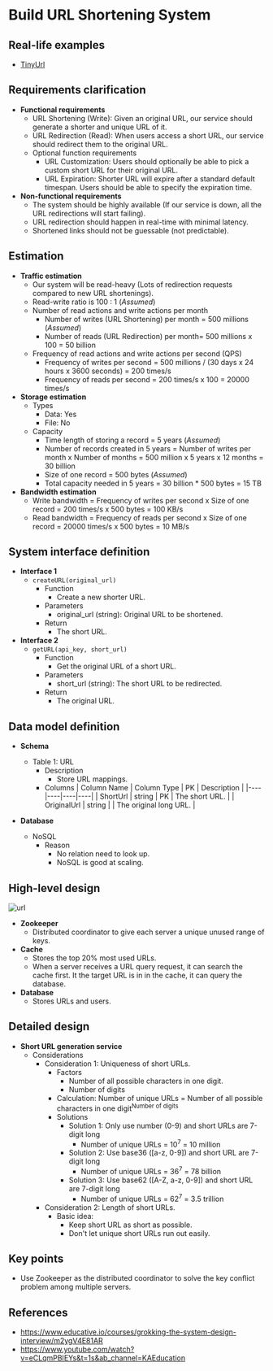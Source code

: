 # Build URL Shortening System

## Real-life examples
- [TinyUrl](https://tinyurl.com/app)

## Requirements clarification
- **Functional requirements**
   - URL Shortening (Write): Given an original URL, our service should generate a shorter and unique URL of it.
   - URL Redirection (Read): When users access a short URL, our service should redirect them to the original URL.
   - Optional function requirements
      - URL Customization: Users should optionally be able to pick a custom short URL for their original URL.
      - URL Expiration: Shorter URL will expire after a standard default timespan. Users should be able to specify the expiration time.
- **Non-functional requirements**
   - The system should be highly available (If our service is down, all the URL redirections will start failing).
   - URL redirection should happen in real-time with minimal latency.
   - Shortened links should not be guessable (not predictable).

## Estimation
- **Traffic estimation**
   - Our system will be read-heavy (Lots of redirection requests compared to new URL shortenings).
   - Read-write ratio is 100 : 1 (*Assumed*)
   - Number of read actions and write actions per month
      - Number of writes (URL Shortening) per month = 500 millions (*Assumed*)
      - Number of reads (URL Redirection) per month= 500 millions x 100 = 50 billion
   - Frequency of read actions and write actions per second (QPS)
      - Frequency of writes per second = 500 millions / (30 days x 24 hours x 3600 seconds) = 200 times/s 
      - Frequency of reads per second = 200 times/s x 100 = 20000 times/s
- **Storage estimation**
   - Types
      - Data: Yes
      - File: No
   - Capacity
      - Time length of storing a record = 5 years (*Assumed*)
      - Number of records created in 5 years = Number of writes per month x Number of months = 500 million x 5 years x 12 months = 30 billion
      - Size of one record = 500 bytes (*Assumed*)
      - Total capacity needed in 5 years = 30 billion * 500 bytes = 15 TB
- **Bandwidth estimation**
   - Write bandwidth = Frequency of writes per second x Size of one record = 200 times/s x 500 bytes = 100 KB/s
   - Read bandwidth = Frequency of reads per second x Size of one record = 20000 times/s x 500 bytes = 10 MB/s

## System interface definition
- **Interface 1**
   - `createURL(original_url)`
      - Function
         - Create a new shorter URL.
      - Parameters
         - original_url (string): Original URL to be shortened.
      - Return
         - The short URL.
- **Interface 2**
   - `getURL(api_key, short_url)`
      - Function
         - Get the original URL of a short URL.
      - Parameters
         - short_url (string): The short URL to be redirected.
      - Return
         - The original URL.

## Data model definition
- **Schema**
   - Table 1: URL
      - Description
         - Store URL mappings.
      - Columns
        | Column Name | Column Type | PK | Description |
        |----|----|----|----|
        | ShortUrl | string | PK | The short URL. |
        | OriginalUrl | string | | The original long URL. |

- **Database**
   - NoSQL
      - Reason
         - No relation need to look up.
         - NoSQL is good at scaling.     

## High-level design
![url](https://user-images.githubusercontent.com/8989447/116921161-da7cd380-ac10-11eb-8216-f05e13335782.png)

- **Zookeeper**
   - Distributed coordinator to give each server a unique unused range of keys.
- **Cache**
   - Stores the top 20% most used URLs.
   - When a server receives a URL query request, it can search the cache first. It the target URL is in in the cache, it can query the database.
- **Database**
   - Stores URLs and users.

## Detailed design
- **Short URL generation service**
   - Considerations
      - Consideration 1: Uniqueness of short URLs.
         - Factors
            - Number of all possible characters in one digit.
            - Number of digits
         - Calculation: Number of unique URLs = Number of all possible characters in one digit<sup>Number of digits</sup>
         - Solutions
            - Solution 1: Only use number (0-9) and short URLs are 7-digit long
               - Number of unique URLs = 10<sup>7</sup> = 10 million
            - Solution 2: Use base36 ([a-z, 0-9]) and short URL are 7-digit long
               - Number of unique URLs = 36<sup>7</sup> = 78 billion
            - Solution 3: Use base62 ([A-Z, a-z, 0-9]) and short URL are 7-digit long
               - Number of unique URLs = 62<sup>7</sup> = 3.5 trillion
      - Consideration 2: Length of short URLs.
         - Basic idea:
            - Keep short URL as short as possible.
            - Don't let unique short URLs run out easily.

## Key points
- Use Zookeeper as the distributed coordinator to solve the key conflict problem among multiple servers.

## References
- https://www.educative.io/courses/grokking-the-system-design-interview/m2ygV4E81AR
- https://www.youtube.com/watch?v=eCLqmPBIEYs&t=1s&ab_channel=KAEducation
